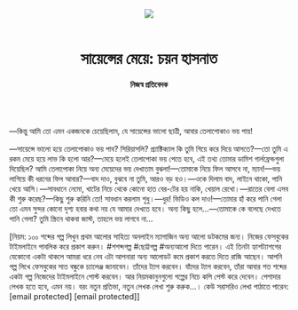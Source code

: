 <div align=center>
<img src=https://images.prothomalo.com/prothomalo-bangla/2021-01/1d75151c-eff9-4e9f-ac28-aebc4618d00f/palo_bangla_og.png />
<br><br>
<h1>সায়েন্সের মেয়ে: চয়ন হাসনাত</h1> 
<h4>নিজস্ব প্রতিবেদক</h4>
<br><br>
</div>

—কিন্তু আমি তো এমন একজনকে চেয়েছিলাম, যে সায়েন্সের ভালো ছাত্রী, আবার তেলাপোকাও ভয় পায়!

—সায়েন্সে ভালো হয়ে তেলাপোকাও ভয় পাব? সিরিয়াসলি? প্র্যাক্টিক্যাল কি তুমি গিয়ে করে দিয়ে আসতে?—তো তুমি এ রকম মেয়ে হয়ে লাভ কি হলো আর?—মেয়ে হলেই তেলাপোকা ভয় পেতে হবে, এই তথ্য তোমার ডামিশ গার্লফ্রেন্ডগুলা দিয়েছিল? আমি তেলাপোকা নিয়ে অন্য মেয়েদের ভয় দেখাতাম বুঝলা!—তোমাকে নিয়ে ফিল আসবে না, ম্যান!—ভয় লাগিয়ে কী ধরনের ফিল আবার?—বাদ দাও, বুঝবে না তুমি, আরও বড় হও।—ওকে দিলাম বাদ, লাইনে থাকো, পানি খেয়ে আসি।—সাবধানে নেমো, খাটের নিচে থেকে কোনো হাত বের-টের হয় নাকি, খেয়াল রেখো।—রাতের বেলা এসব কী শুরু করেছ?—কিছু শুরু করিনি তো! সাবধান করলাম শুধু।—ধুর! ভিডিও কল দাও!—তোমার হাঁ করে পানি গেলা তো এমন সুন্দর কোনো দৃশ্য হবার কথা নয় যে আমার দেখতে হবে। অন্য কিছু হলে...—তোমাকে কে বলেছে দেখতে পানি গেলা? তুমি স্ক্রিনে থাকবা জাস্ট, তাহলে ভয় লাগবে না...

[নিয়ম: ১০০ শব্দের গল্প লিখুন প্রথম আলোর সাহিত্য অনলাইন ম্যাগাজিন অন্য আলো ডটকমের জন্য। নিজের ফেসবুকের টাইমলাইনে পাবলিক করে প্রকাশ করুন। #শশব্দগল্প #ছোট্টগল্প #অন্যআলো দিতে পারেন। এই তিনটা হ্যাশট্যাশগের যেকোনো একটা থাকলে আমরা ধরে নেব এটা আপনারা অন্য আলোডট কমে প্রকাশ করতে দিতে রাজি আছেন। আপনি গল্প লিখে ফেসবুকের সাত বন্ধুকে চ্যালেঞ্জ জানাবেন। তাঁদের ট্যাগ করবেন। যাঁদের ট্যাগ করবেন, তাঁরা আবার শত শব্দের একটা গল্প নিজেদের টাইমলাইনে পোস্ট করবেন। আর নিয়মকানুনগুলো গল্পের নিচে কপি পেস্ট করে দেবেন। পেশাদার লেখক হতে হবে, এমন নয়। বরং নতুন প্রতিভা, নতুন লেখক লেখা শুরু করুক...। কেউ সরাসরিও লেখা পাঠাতে পারেন: [email protected] [email protected]]

